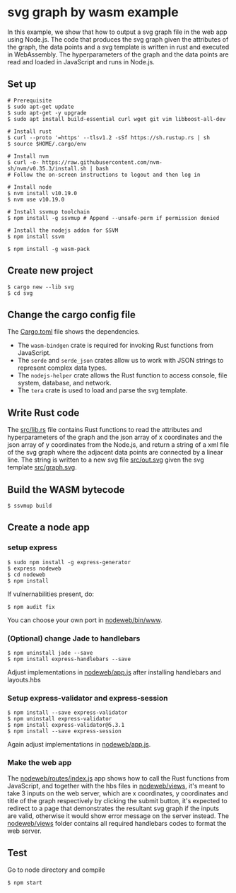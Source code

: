 # svg graph by wasm example

In this example, we show that how to output a svg graph file in the web app using Node.js. The code that produces the 
svg graph given the attributes of the graph, the data points and a svg template is written in rust and 
executed in WebAssembly. The hyperparameters of the graph and the data points are read and loaded in 
JavaScript and runs in Node.js. 

## Set up

```
# Prerequisite
$ sudo apt-get update
$ sudo apt-get -y upgrade
$ sudo apt install build-essential curl wget git vim libboost-all-dev

# Install rust
$ curl --proto '=https' --tlsv1.2 -sSf https://sh.rustup.rs | sh
$ source $HOME/.cargo/env

# Install nvm
$ curl -o- https://raw.githubusercontent.com/nvm-sh/nvm/v0.35.3/install.sh | bash
# Follow the on-screen instructions to logout and then log in

# Install node
$ nvm install v10.19.0
$ nvm use v10.19.0

# Install ssvmup toolchain
$ npm install -g ssvmup # Append --unsafe-perm if permission denied

# Install the nodejs addon for SSVM
$ npm install ssvm

$ npm install -g wasm-pack
```

## Create new project

```
$ cargo new --lib svg
$ cd svg
```

## Change the cargo config file

The [Cargo.toml](Cargo.toml) file shows the dependencies.

* The `wasm-bindgen` crate is required for invoking Rust functions from JavaScript. 
* The `serde` and `serde_json` crates allow us to work with JSON strings to represent complex data types. 
* The `nodejs-helper` crate allows the Rust function to access console, file system, database, and network.
* The `tera` crate is used to load and parse the svg template.

## Write Rust code

The [src/lib.rs](src/lib.rs) file contains Rust functions to read the attributes and hyperparameters of the graph and the json array of x coordinates and the json array of y coordinates from the Node.js, and return a string of a xml file of the svg graph where the adjacent data points are connected by a linear line. The string is written to a new svg file [src/out.svg](src/out.svg) given the svg template [src/graph.svg](src/graph.svg).

## Build the WASM bytecode

```
$ ssvmup build
```

## Create a node app

### setup express
```
$ sudo npm install -g express-generator
$ express nodeweb
$ cd nodeweb
$ npm install
```

If vulnernabilities present, do:
```
$ npm audit fix
```
You can choose your own port in [nodeweb/bin/www](nodeweb/bin/www).

### (Optional) change Jade to handlebars
```
$ npm uninstall jade --save
$ npm install express-handlebars --save
```
Adjust implementations in [nodeweb/app.js](nodeweb/app.js) after installing handlebars and layouts.hbs

### Setup express-validator and express-session

```
$ npm install --save express-validator
$ npm uninstall express-validator
$ npm install express-validator@5.3.1
$ npm install --save express-session
```
Again adjust implementations in [nodeweb/app.js](nodeweb/app.js).

### Make the web app

The [nodeweb/routes/index.js](nodeweb/routes/index.js) app shows how to call the Rust functions from JavaScript, and together with the hbs files in [nodeweb/views](nodeweb/views), it's meant to take 3 inputs on the web server, which are x coordinates, y coordinates and title of the graph respectively by clicking the submit button, it's expected to redirect to a page that demonstrates the resultant svg graph if the inputs are valid, otherwise it would show error message on the server instead. The [nodeweb/views](nodeweb/views) folder contains all required handlebars codes to format the web server.


## Test

Go to node directory and compile
```
$ npm start
```


